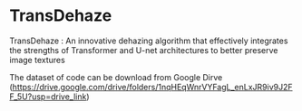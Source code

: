 # TransDehaze
TransDehaze : An innovative dehazing algorithm that effectively integrates the strengths of Transformer and U-net architectures to better preserve image textures

The dataset of code can be download from Google Dirve (https://drive.google.com/drive/folders/1nqHEqWnrVYFagL_enLxJR9iv9J2FF_5U?usp=drive_link)
